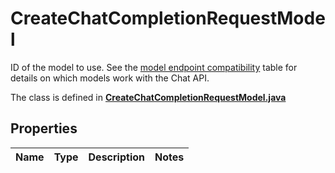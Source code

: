 

# CreateChatCompletionRequestModel

ID of the model to use. See the [model endpoint compatibility](/docs/models/model-endpoint-compatibility) table for details on which models work with the Chat API.

The class is defined in **[CreateChatCompletionRequestModel.java](../../src/main/java/org/openapitools/model/CreateChatCompletionRequestModel.java)**

## Properties

Name | Type | Description | Notes
------------ | ------------- | ------------- | -------------


